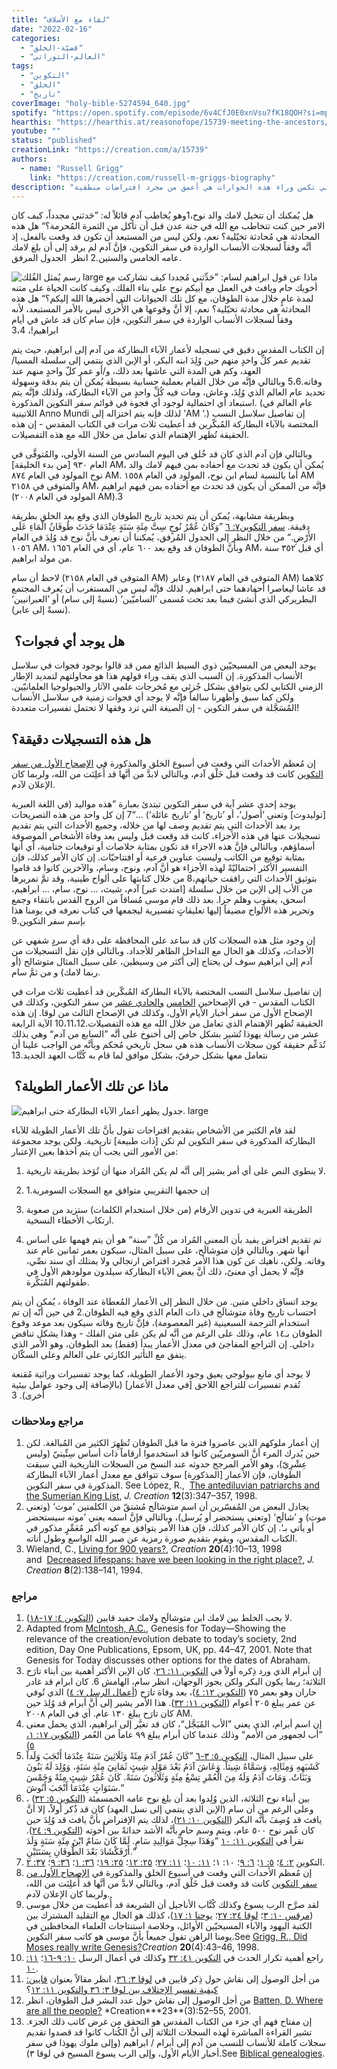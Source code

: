 ```yaml
---
title: "لقاء مع الأسلاف"
date: "2022-02-16"
categories:
  - "قضيّة-الخلق"
  - "العالم-التوراتي"
tags:
  - "التكوين"
  - "الخلق"
  - "تاريخ"
coverImage: "holy-bible-5274594_640.jpg"
spotify: "https://open.spotify.com/episode/6v4CfJ0E0xnVsu7fK18QOH?si=mpvgunNgQyOsfnrbc2-ERg"
hearthis: "https://hearthis.at/reasonofope/15739-meeting-the-ancestors/"
youtube: ""
status: "published"
creationLink: "https://creation.com/a/15739"
authors:
  - name: "Russell Grigg"
    link: "https://creation.com/russell-m-griggs-biography"
description: "ما هو الحوار الذي قد يجري بين لامك والد نوح وبين آدم؟ أو ما هو الحوار الذي قد يجري بين ابراهيم وبين سام ابن نوح؟ حوارات تخيليّة ولكن الحقيقة التي تكمن وراء هذه الحوارات هي أعمق من مجرد افتراضات منطقية. "
---
```


هل يُمكنك أن تتخيل لامك والد نوح،1وهو يُخاطب آدم قائلاً له: ”حَدثني مجدداً، كيف كان الامر حين كنت تتخاطب مع الله في جنة عدن قبل أن تأكل من الثمرة المُحرمة؟“ هل هذه المحادثة هي مُحادثة تخيّلية؟ نعم، ولكن ليس من المستبعد أن تكون قد وقعت بالفعل، إذ أنَّه وفقاً لسجلات الأنساب الواردة في سفر التكوين، فإنَّ آدم لم يرقد إلى أن بلغ لامك عامه الخامس والستين.2 انظر  الجدول المرفق.

![رسم يُمثل الفُلك large](126ancestors-ark.jpg)
ماذا عن قول ابراهيم لسام: ”حَدِّثني مُجددا كيف تشاركت مع أخويك حام ويافث في العمل مع أبيكم نوح على بناء الفلك، وكيف كانت الحياة على متنه لمدة عامٍ خلال مدة الطوفان، مع كل تلك الحيوانات التي أحضرها الله إليكم؟“ هل هذه المحادثة هي محادثة تخيّلية؟ نعم، إلا أنَّ وقوعها هي الأُخرى ليس بالأمر المستبعد، لأنه وفقاً لسجلات الأنساب الواردة في سفر التكوين، فإن سام كان قد عاش في أيام ابراهيم!، 3،4

إن الكتاب المقدس دقيق في تسجيله لأعمار الآباء البطاركة من آدم إلى ابراهيم، حيث يتم تقديم عمر كلِّ واحدٍ منهم حين وُلِدَ ابنه البكر، أو الإبن الذي ينتمي إلى سلسلة المسيا/العهد، وكم هي المدة التي عاشها بعد ذلك، و/أو عمر كلّ واحدٍ منهم عند وفاته.5،6 وبالتالي فإنَّه من خلال القيام بعملية حسابية بسيطة يُمكن أن يتم بدقة وسهولة تحديد عام العالم الذي وُلِدَ، وعاش، ومات فيه كُلِّ واحدٍ من الآباء البطاركة، ولذلك فإنَّه يتم استبعاد أي احتمالية لوجود أي فجوة في قوائم سفر التكوين المذكورة. (عام العالم في اللاتينية Anno Mundi لذلك فإنه يتم اختزاله إلى ’AM ‘.) إن تفاصيل سلاسل النسب المختصة بالآباء البطاركة المُبكّرين قد أعطيت ثلاث مرات في الكتاب المقدس - إن هذه الحقيقة تُظهر الإهتمام الذي تعامل من خلال الله مع هذه التفصيلات.

وبالتالي فإن آدم الذي كان قد خُلق في اليوم السادس من السنة الأولى، والمُتوفَّى في العام ٩٣٠ \[من بدء الخليقة\] AM، يُمكن أن يكون قد تحدث مع أحفاده بمن فيهم لامك والد نوح المولود في العام ٨٧٤ AM. أما بالنسبة لسام ابن نوح، المولود في العام ١٥٥٨ AM والمتوفى في ٢١٥٨ AM، فإنَّه من الممكن أن يكون قد تحدث مع أحفاده بمن فيهم ابراهيم (المولود في العام ٢٠٠٨ AM).3

وبطريقة مشابهة، يُمكن أن يتم تحديد تاريخ الطوفان الذي وقع بعد الخلق بطريقة دقيقة. [سفر التكوين٧: ٦](https://my.bible.com/bible/101/GEN.7.6) ”وَكَانَ عُمْرُ نُوحٍ سِتَّ مِئَةِ سَنَةٍ عِنْدَمَا حَدَثَ طُوفَانُ الْمَاءِ عَلَى الأَرْضِ.“ من خلال النظر إلى الجدول المُرفق، يُمكننا أن نعرف بأنَّ نوح قد وُلِدَ في العام ١٠٥٦ AM، وبأنَّ الطوفان قد وقع بعد ٦٠٠ عام، أي في العام ١٦٥٦ AM، أي قبل ٣٥٢ سنة من مولد ابراهيم.

لاحظ أن سام (المتوفى في العام ٢١٥٨ AM) وعابر (المتوفى في العام ٢١٨٧ AM) كلاهما قد عاشا ليعاصرا أحفادهما حتى ابراهيم. لذلك فإنَّه ليس من المستغرب أن يُعرف المجتمع البطريركي الذي أُنشئ فيما بعد تحت مُسمى ’الساميّين‘ (نسبةً إلى سام) أو ’العبرانيين‘ (نسبةً إلى عابر).

##  هل يوجد أي فجوات؟

يوجد البعض من المسيحيّين ذوي السيط الذائع ممن قد قالوا بوجود فجوات في سلاسل الأنساب المذكورة. إن السبب الذي يقف وراء قولهم هذا هو محاولتهم لتمديد الإطار الزمني الكتابي لكي يتوافق بشكل جُزئي مع مُخرجات علمي الآثار والجيولوجيا العلمانيّين. ولكن كما سبق وأظهرنا سالفاً فإنَّه لا يوجد أي فجوات زمنية في سلاسل الأنساب المُسَجَّلة في سفر التكوين - إن الصيغة التي ترد وفقها لا تحتمل تفسيرات متعددة!

## هل هذه التسجيلات دقيقة؟

إن مُعظم الأحداث التي وقعت في أسبوع الخلق والمذكورة في [الإصحاح الأول من سفر التكوين](https://my.bible.com/bible/101/GEN.1) كانت قد وقعت قبل خَلْق آدم، وبالتالي لابدَّ من أنَّها قد أُعلِنَت من الله، ولربما كان الإعلان لآدم.

يوجد إحدى عشر آية في سفر التكوين تبتدئ بعبارة ”هذه مواليد (في اللغة العبرية \[توليدوث\] وتعني ’أصول‘، أو ’تاريخ‘ أو ’تاريخ عائلة‘) …“7 إن كل واحد من هذه التصريحات يرد بعد الأحداث التي يتم تقديم وصف لها من خلاله، وجميع الأحداث التي يتم تقديم تسجيلات عنها في هذه الأجزاء، كانت قد وقعت قبل وليس بعد وفاة الأشخاص الموصوفة أسماؤهم، وبالتالي فإنَّ هذه الاجزاء قد تكون بمثابة خلاصات أو توقيعات ختامية، أي أنها بمثابة توقيع من الكاتب وليست عناوين فرعية أو افتتاحيّات. إن كان الأمر كذلك، فإن التفسير الأكثر احتماليّةً لهذه الأجزاء هو أنَّ آدم، ونوح، وسام، والآخرين كانوا قد قاموا بتوثيق الأحداث التي رافقت حياتهم،8 من خلال كتابتها على ألواح طينية، وقد تمَّ تمريرها من الأب إلى الإبن من خلال سلسلة \[امتدت عبر\] آدم، شيث، … نوح، سام، … ابراهيم، اسحق، يعقوب وهلم جرا. بعد ذلك قام موسى مُساقاً من الروح القدس بانتقاء وجمع وتحرير هذه الألواح مضيفاً إليها تعليقاتٍ تفسيرية ليجمعها في كتاب نعرفه في يومنا هذا بإسم سفر التكوين.9

إن وجود مثل هذه السجلات كان قد ساعد على المحافظة على دقة أي سردٍ شفهي عن الأحداث، وكذلك هو الحال مع التداخل الظاهر للأجداد. وبالتالي فإن نقل التسجيلات من آدم إلى ابراهيم سوف لن يحتاج إلى أكثر من وسيطين، على سبيل المثال متوشالح (أو ربما لامك) و من ثمَّ سام.

إن تفاصيل سلاسل النسب المختصة بالآباء البطاركة المُبكّرين قد أعطيت ثلاث مرات في الكتاب المقدس - في الإصحاحين [الخامس](https://my.bible.com/bible/101/GEN.5) [والحادي عشر](https://my.bible.com/bible/101/GEN.11) من سفر التكوين، وكذلك في الإصحاح الأول من سفر أخبار الأيام الأول، وكذلك في الإصحاح الثالث من لوقا. إن هذه الحقيقة تُظهر الإهتمام الذي تعامل من خلال الله مع هذه التفصيلات.10،11،12 الآية الرابعة عشر من رسالة يهوذا تُشير بشكل خاص إلى أخنوخ على أنَّه ”السابع من آدم“ وهي بذلك تُدَعِّم حقيقة كون سجلات الأنساب هذه هي سجل تاريخي مُحكم وبأنَّه من الواجب علينا أن نتعامل معها بشكل حرفيّ، بشكل موافق لما قام به كُتَّاب العهد الجديد.13

##  ماذا عن تلك الأعمار الطويلة؟

![جدول يظهر أعمار الآباء البطاركة  حتى ابراهيم. large](126-ancestors_graph_re-aligned_Arabic_edition.jpg)

لقد قام الكثير من الأشخاص بتقديم اقتراحات تقول بأنَّ تلك الأعمار الطويلة للآباء البطاركة المذكورة في سفر التكوين لم تكن \[ذات طبيعة\] تاريخية. ولكن يوجد مجموعة من الأمور التي يجب أن يتم أخذها بعين الإعتبار:

1. لا ينطوي النص على أي أمر يشير إلى أنَّه لم يكن المُراد منها أن تُؤخذ بطريقة تاريخية.

2. إن حجمها التقريبي متوافق مع السجلات السومرية.1

3. الطريقة العبرية في تدوين الأرقام (من خلال استخدام الكلمات) ستزيد من صعوبة ارتكاب الأخطاء النسخية.

4. تم تقديم افتراض يفيد بأن المعنى المُراد من كُلِّ ”سنة“ هو أن يتم فهمها على أساس أنها شهر. وبالتالي فإن متوشالَح، على سبيل المثال، سيكون بعمر ثمانين عام عند وفاته. ولكن، ناهيك عن كون هذا الأمر مُجرد افتراض ارتجالي ولا يمتلك أي سند نصِّي، فإنَّه لا يحمل أي معنىً، ذلك أنَّ بعض الآباء البطاركة سيلدون مولودهم الأول في طفولتهم المُبَكِّرة.

يوجد اتساق داخلي متين. من خلال النظر إلى الأعمار المُعطاة عند الوفاة ، يُمكن أن يتم احتساب تاريخ وفاة متوشالَح في ذات العام الذي وقع فيه الطوفان.2 في حين أنّه إن تم استخدام الترجمة السبعينية (غير المعصومة)، فإنَّ تاريخ وفاته سيكون بعد موعد وقوع الطوفان بـ١٤ عام، وذلك على الرغم من أنَّه لم يكن على متن الفلك - وهذا يشكل تناقض داخلي. إن التراجع المفاجئ في معدل الأعمار يبدأ (فقط) بعد الطوفان، وهو الأمر الذي يتفق مع التأثير الكارثي على العالم وعلى السكّان.

لا يوجد أي مانع بيولوجي يعيق وجود الأعمار الطويلة، كما يوجد تفسيرات وراثية مُقنعة تُقدم تفسيرات للتراجع اللاحق \[في معدل الأعمار\] (بالإضافة إلى وجود عوامل بيئية أُخرى). 3

### مراجع وملاحظات

1.  إن أعمار ملوكهم الذين عاصروا فترة ما قبل الطوفان تُظهِرَ الكثير من المُبالغة. لكن حين يُدرك المرء أنَّ السومريّين كانوا قد استخدموا أرقاماً ذات أساس سِتِّينيّ (وليس عِشْرِيّ)، وهو الأمر المرجح حدوثه عند النسخ من السجلات التاريخية التي سبقت الطوفان، فإن الأعمار \[المذكورة\] سوف تتوافق مع معدل أعمار الآباء البطاركة المذكورة في سفر التكوين. See López, R.,  [The antediluvian patriarchs and the Sumerian King List](https://creation.com/the-antediluvian-patriarchs-and-the-sumerian-king-list), *J. Creation* **12**(3):347–357, 1998.
2.  يجادل البعض من المُفسّرين أن اسم متوشالَح مُشتقّ من الكلمتين ’موث‘ (وتعني موت) و ’شالَح‘ (وتعني يستحضر أو يُرسل)، وبالتالي فإنَّ اسمه يعني ’موته سيستحضر أو يأتي بـ‘. إن كان الأمر كذلك، فإن هذا الأمر يتوافق مع كونه أكبر مُعَمِّرٍ مذكور في الكتاب المقدس، ويقوم بتقديم صورة رمزية عن صبر الله الواسع وطول أناته.
3.  Wieland, C., [Living for 900 years?](https://creation.com/living-for-900-years), *Creation* **20**(4):10–13, 1998 and  [Decreased lifespans: have we been looking in the right place?,](https://creation.com/decreased-lifespans-have-we-been-looking-in-the-right-place) *J. Creation* **8**(2):138–141, 1994.

### مراجع

1. لا يجب الخلط بين لامك ابن متوشالَح ولامك حفيد قايين ([التكوين ٤: ١٧-١٨](https://my.bible.com/bible/101/GEN.4.17-18)).
2. Adapted from [McIntosh, A.C.](https://creation.com/andy-mcintosh), Genesis for Today—Showing the relevance of the creation/evolution debate to today’s society, 2nd edition, Day One Publications, Epsom, UK, pp. 44–47, 2001. Note that Genesis for Today discusses other options for the dates of Abraham.
3. إن أبرام الذي ورد ذِكره أولاً في [التكوين ١١: ٢٦](https://my.bible.com/bible/101/GEN.11.26)، كان الإبن الأكثر أهمية بين أبناء تارَح الثلاثة؛ ربما يكون البكر ولكن يجوز الوجهان، انظر سام، الهامش 6. كان ابرام قد غادر حاران وهو بعمر ٧٥ ([التكوين ١٢: ٤](https://my.bible.com/bible/101/GEN.12.4))، بعد وفاة تارَح ([أعمال الرسل ٧: ٤](https://my.bible.com/bible/101/ACT.7.4)) الذي تُوفي عن عمر يبلغ ٢٠٥ أعوام ([التكوين ١١: ٣٢](https://my.bible.com/bible/101/GEN.11.32)). هذا الأمر يشير إلى أنَّ أبرام قد وُلِدَ حين كان تارَح يبلغ ١٣٠ عام. أي في العام ٢٠٠٨ AM.
4. إن اسم أبرام، الذي يعني ”الأب المُبَجَّل“، كان قد تغيَّر إلى ابراهيم، الذي يحمل معنى ”أب لجمهور من الأمم“ وذلك عندما كان أبرام يبلغ ٩٩ عاماً من العُمر ([التكوين ١٧: ١، ٥](https://my.bible.com/bible/101/GEN.17.1-5))
5. على سبيل المثال، [التكوين ٥: ٣-٦](https://my.bible.com/bible/101/GEN.5.3-6) ”كَانَ عُمْرُ آدَمَ مِئَةً وَثَلَاثِينَ سَنَةً عِنْدَمَا أَنْجَبَ وَلَداً كَشَبَهِهِ وَمِثَالِهِ، وَسَمَّاهُ شِيثاً. وَعَاشَ آدَمُ بَعْدَ مَوْلِدِ شِيثٍ ثَمَانِيَ مِئَةِ سَنَةٍ، وَوُلِدَ لَهُ بَنُونَ وَبَنَاتٌ. وَمَاتَ آدَمُ وَلَهُ مِنَ الْعُمْرِ تِسْعُ مِئَةٍ وَثَلَاثُونَ سَنَةً. كَانَ عُمْرُ شِيثٍ مِئَةً وَخَمْسَ سَنَوَاتٍ عِنْدَمَا أَنْجَبَ أَنُوشَ.“
6. بين أبناء نوح الثلاثة، الذين وُلِدوا بعد أن بلغ نوح عامه الخمسمئة ([التكوين ٥: ٣٢](https://my.bible.com/bible/101/GEN.5.22)) ، وعلى الرغم من أن سام (الإبن الذي ينتمي إلى نسل العهد) كان قد ذُكر أولاً، إلا أنَّ يافث قد وُصِفَ بأنَّه البكر ([التكوين ١٠: ٢١](https://my.bible.com/bible/101/GEN.10.21))، لذلك يتم الإفتراض بأنَّ يافث قد وُلِدَ حين كان عُمر نوح ٥٠٠ عام، ويتم وسم حام بأنَّه الأشد حداثةً بين أُخوته ([التكوين ٩: ٢٤](https://my.bible.com/bible/101/GEN.9.24)). نقرأ في [التكوين ١١: ١٠](https://my.bible.com/bible/101/GEN.11.10) ”وَهَذَا سِجِلُّ مَوَالِيدِ سَامٍ. لَمَّا كَانَ سَامٌ ابْنَ مِئَةِ سَنَةٍ وَلَدَ أَرْفَكْشَادَ بَعْدَ الطُّوفَانِ بِسَنَتَيْنِ.“
7. التكوين [٢: ٤](https://my.bible.com/bible/101/GEN.2.4)؛ [٥: ١](https://my.bible.com/bible/101/GEN.1.5)؛ [٦: ٩](https://my.bible.com/bible/101/GEN.6.9)؛ ١٠: ١؛ [١١: ١٠](https://my.bible.com/bible/101/GEN.11.10)؛ [١١: ٢٧](https://my.bible.com/bible/101/GEN.11.27)؛ [٢٥: ١٢](https://my.bible.com/bible/101/GEN.25.12)؛ [٢٥: ١٩](https://my.bible.com/bible/101/GEN.25.19)؛ [٣٦: ١](https://my.bible.com/bible/101/GEN.36.1)؛ [٣٦: ٩](https://my.bible.com/bible/101/GEN.9.36)؛ [٣٧: ٢](https://my.bible.com/bible/101/GEN.2.37).
8. إن مُعظم الأحداث التي وقعت في أسبوع الخلق والمذكورة في [الإصحاح الأول من سفر التكوين](https://my.bible.com/bible/101/GEN.1) كانت قد وقعت قبل خَلْق آدم، وبالتالي لابدَّ من أنَّها قد أُعلِنَت من الله، ولربما كان الإعلان لآدم.
9. لقد صرَّح الرب يسوع وكذلك كُتَّاب الأناجيل أن الشريعة قد أُعطيت من خلال موسى ([مرقس ١٠: ٣](https://my.bible.com/bible/101/MRK.10.3)؛ [لوقا ٢٤: ٢٧](https://my.bible.com/bible/101/LUK.24.27)؛ [يوحنا ١: ١٧](https://my.bible.com/bible/101/JHN.1.17))، كذلك هو الحال مع التقليد المشترك بين الكتبة اليهود والآباء المسيحيّين الأوائل، وخلاصة استنتاجات العلماء المحافظين في يومنا الراهن تقول جميعاً بأنَّ موسى هو كاتب سفر التكوين.See [Grigg, R., Did Moses really write Genesis?](https://creation.com/did-moses-really-write-genesis)*Creation* **20**(4):43–46, 1998.
10. راجع أهمية تكرار الحدث في [التكوين ٤١: ٣٢](https://my.bible.com/bible/101/GEN.41.32) وكذلك في أعمال الرسل [١٠: ٩-١٦](https://my.bible.com/bible/101/ACT.10.9-16)؛ [١١: ١٠](https://my.bible.com/bible/101/ACT.10.11).
11. من أجل الوصول إلى نقاش حول ذِكر قايين في [لوقا ٣: ٣٦](https://my.bible.com/bible/101/LUK.3.36)، انظر مقالاً بعنوان [قايين: كيفية تفسير الإختلاف بين لوقا ٣: ٣٦ و](https://creation.com/cainan-can-you-explain-the-difference-between-luke-336-and-genesis-1112)[التكوين ١١: ١٢](https://my.bible.com/bible/101/GEN.11.12)؟
12. من أجل الوصول إلى نقاش حول عدد البشر قبل الطوفان، انظر [Batten, D. Where are all the people?](https://creation.com/dr-don-batten-cv) \*Creation**\*23**(3):52–55, 2001.
13. إن مفتاح فهم أي جزء من الكتاب المقدس هو التحقق من غرض كاتب ذلك الجزء. تشير القراءة المباشرة لهذه السجلات الثلاثة إلى أنَّ الكُتاب كانوا قد قصدوا تقديم سجلات كاملة للأنساب للنسب من آدم إلى أبرام / ابراهيم (وإلى ملوك يهوذا في سفر أخبار الأيام الأول، وإلى الرب يسوع المسيح في لوقا ٣).See [Biblical genealogies](https://creation.com/biblical-chronogenealogies).
